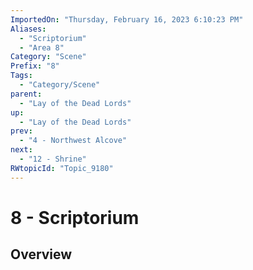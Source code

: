```yaml
---
ImportedOn: "Thursday, February 16, 2023 6:10:23 PM"
Aliases:
  - "Scriptorium"
  - "Area 8"
Category: "Scene"
Prefix: "8"
Tags:
  - "Category/Scene"
parent:
  - "Lay of the Dead Lords"
up:
  - "Lay of the Dead Lords"
prev:
  - "4 - Northwest Alcove"
next:
  - "12 - Shrine"
RWtopicId: "Topic_9180"
---
```

# 8 - Scriptorium
## Overview

